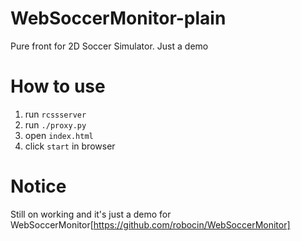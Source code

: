 # WebSoccerMonitor-plain
Pure front for 2D Soccer Simulator. Just a demo

# How to use

1. run `rcssserver`
2. run `./proxy.py`
3. open `index.html`
4. click `start` in browser

# Notice

Still on working and it's just a demo for WebSoccerMonitor[https://github.com/robocin/WebSoccerMonitor]